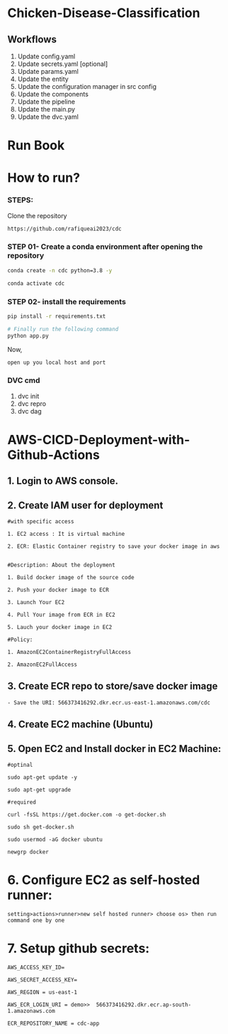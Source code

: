 # Chicken-Disease-Classification

## Workflows

1. Update config.yaml
2. Update secrets.yaml [optional]
3. Update params.yaml
4. Update the entity
5. Update the configuration manager in src config
6. Update the components
7. Update the pipeline
8. Update the main.py
9. Update the dvc.yaml
#  Run Book
# How to run?
### STEPS:

Clone the repository

```bash
https://github.com/rafiqueai2023/cdc
```
### STEP 01- Create a conda environment after opening the repository

```bash
conda create -n cdc python=3.8 -y
```

```bash
conda activate cdc
```


### STEP 02- install the requirements
```bash
pip install -r requirements.txt
```


```bash
# Finally run the following command
python app.py
```

Now,
```bash
open up you local host and port
```


### DVC cmd

1. dvc init
2. dvc repro
3. dvc dag



# AWS-CICD-Deployment-with-Github-Actions

## 1. Login to AWS console.

## 2. Create IAM user for deployment

	#with specific access

	1. EC2 access : It is virtual machine

	2. ECR: Elastic Container registry to save your docker image in aws


	#Description: About the deployment

	1. Build docker image of the source code

	2. Push your docker image to ECR

	3. Launch Your EC2

	4. Pull Your image from ECR in EC2

	5. Lauch your docker image in EC2

	#Policy:

	1. AmazonEC2ContainerRegistryFullAccess

	2. AmazonEC2FullAccess


## 3. Create ECR repo to store/save docker image
    - Save the URI: 566373416292.dkr.ecr.us-east-1.amazonaws.com/cdc


## 4. Create EC2 machine (Ubuntu)

## 5. Open EC2 and Install docker in EC2 Machine:


	#optinal

	sudo apt-get update -y

	sudo apt-get upgrade

	#required

	curl -fsSL https://get.docker.com -o get-docker.sh

	sudo sh get-docker.sh

	sudo usermod -aG docker ubuntu

	newgrp docker

# 6. Configure EC2 as self-hosted runner:
    setting>actions>runner>new self hosted runner> choose os> then run command one by one


# 7. Setup github secrets:

    AWS_ACCESS_KEY_ID=

    AWS_SECRET_ACCESS_KEY=

    AWS_REGION = us-east-1

    AWS_ECR_LOGIN_URI = demo>>  566373416292.dkr.ecr.ap-south-1.amazonaws.com

    ECR_REPOSITORY_NAME = cdc-app
